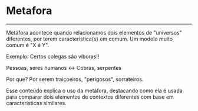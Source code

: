 # Metafora


---

Metáfora acontece quando relacionamos dois elementos de "universos" diferentes, por terem característica(s) em comum. Um modelo muito comum é "X é Y".

Exemplo: Certos colegas são víboras!!

Pessoas, seres humanos ↔ Cobras, serpentes

Por que?
Por serem traiçoeiros, "perigosos", sorrateiros.

Esse conteúdo explica o uso da metáfora, destacando como ela é usada para comparar dois elementos de contextos diferentes com base em características similares.

